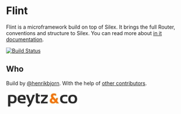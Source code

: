 Flint
=====

Flint is a microframework build on top of Silex. It brings the full Router, conventions and structure to Silex. You
can read more about [in it documentation](http://flint.rtfd.org).

[![Build Status](https://travis-ci.org/henrikbjorn/Flint.png?branch=master)](https://travis-ci.org/henrikbjorn/Flint)


Who
---

Build by [@henrikbjorn](http://twitter.com/henrikbjorn). With the help of [other contributors](https://github.com/henrikbjorn/flint/graphs/contributors).

[![Peytz & Co](doc/_static/peytzco.jpg)](http://peytz.dk)
